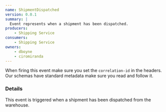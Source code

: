 ```yaml
---
name: ShipmentDispatched
version: 0.0.1
summary: |
  Event represents when a shipment has been dispatched.
producers:
    - Shipping Service
consumers:
    - Shipping Service
owners:
    - dboyne
    - ciromiranda
---
```


<Admonition>When firing this event make sure you set the `correlation-id` in the headers. Our schemas have standard metadata make sure you read and follow it.</Admonition>

### Details

This event is triggered when a shipment has been dispatched from the warehouse.

<NodeGraph title="Consumer / Producer Diagram" />

<Schema />